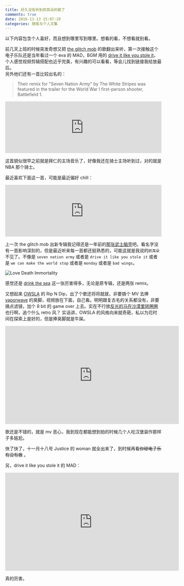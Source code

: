 ```yaml
---
title: 好久没有听到抓耳朵的歌了
comments: true
date: 2016-11-13 15:07:29
categories: 随笔与个人文集
---
```

以下内容包含个人喜好，而且想到哪里写到哪里。想看的看，不想看就别看。

前几天上班的时候突发奇想又把 [the glitch mob](https://en.wikipedia.org/wiki/The_Glitch_Mob) 的歌翻出来听，第一次接触这个电子乐队还是当年看过一个 eva 的 MAD，BGM 用的 [drive it like you stole it](https://soundcloud.com/theglitchmob/drive-it-like-you-stole-it)，个人感觉视频剪辑搭配也近乎完美，有兴趣的可以看看，等会儿找到链接我给放最后。  
另外他们还有一首比较出名的：

> Their remix for "Seven Nation Army" by The White Stripes was featured in the trailer for the World War I first-person shooter, Battlefield 1.

<iframe width="100%" height="166" scrolling="no" frameborder="no" src="https://w.soundcloud.com/player/?url=https%3A//api.soundcloud.com/tracks/10240918&amp;color=ff5500&amp;auto_play=false&amp;hide_related=false&amp;show_comments=true&amp;show_user=true&amp;show_reposts=false"></iframe>

这首貌似很早之前就是拜仁的主场音乐了，好像我还在骑士主场听到过，对的就是 NBA 那个骑士。

最近喜欢下面这一首，可能是最近偏好 chill：

<iframe width="100%" height="166" scrolling="no" frameborder="no" src="https://w.soundcloud.com/player/?url=https%3A//api.soundcloud.com/tracks/17958158&amp;color=ff5500&amp;auto_play=true&amp;hide_related=false&amp;show_comments=true&amp;show_user=true&amp;show_reposts=false"></iframe>

上一次 the glitch mob 出新专辑我记得还是一年前的[那张武士脑壳](https://soundcloud.com/theglitchmob/sets/the-glitch-mob-love-death-immortality)吧。看名字没有一首影响深刻的，但是最近听来每一首都还挺熟悉的，可能这就是我说的`抓耳朵`不见了。不像是 `seven nation army` 或者是 `drive it like you stole it` 或者是 `we can make the world stop` 或者是 `monday` 或者是 `bad wings`。

![Love Death Immortality](https://i.ytimg.com/vi/LBZ-3Ugj1AQ/maxresdefault.jpg)

感觉还是 [drink the sea](https://soundcloud.com/theglitchmob/sets/drink-the-sea) 这一张厉害得多，无论是原专辑，还是两张 remix。

又想起来 [OWSLA](https://www.youtube.com/channel/UC8nidfOKkcgpO6tfc9OSdBQ) 的 Rip N Dip，出了个歌还将将就就，非要搞个 MV 去捧 [vaporwave](https://en.wikipedia.org/wiki/Vaporwave) 的臭脚，视频放在下面，自己看。明明跟复古毛的关系都没有，非要搞点滤镜，加个 8 bit 的 game over 上去。实在不行放[反光的马在沙漠里转圈圈](https://www.youtube.com/user/OWSLAofficial/videos)也行啊，追个什么 retro 风？ 实话讲，OWSLA 的风格向来就奇葩，私以为花时间在探索上是好的，但是捧臭脚就是牛屎。

<iframe width="560" height="315" src="https://www.youtube.com/embed/2YllipGl2Is" frameborder="0" allowfullscreen></iframe>

歌还是不错的，就是 mv 恶心，我到现在都能想到拍的时候几个人吃汉堡装作那样子多尴尬。

快了快了，十一月十八号 Justice 的 woman 就全出来了，到时候再看~~你球电子乐有没有救~~ 。

另，drive it like you stole it 的 MAD：

<iframe width="560" height="315" src="https://www.youtube.com/embed/qpaC4QuVKMk" frameborder="0" allowfullscreen></iframe>

真的厉害。
